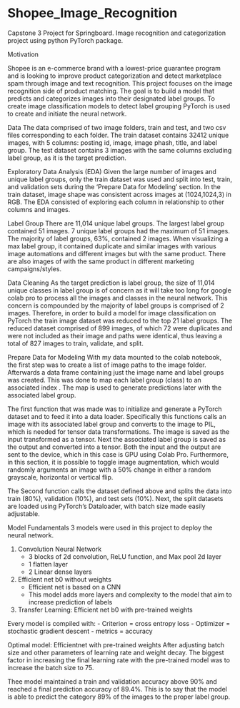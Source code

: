 # Shopee_Image_Recognition
Capstone 3 Project for Springboard. Image recognition and categorization project using python PyTorch package.

Motivation 

Shopee is an e-commerce brand with a lowest-price guarantee program and is looking to improve product categorization and detect marketplace spam through image and text recognition. This project focuses on the image recognition side of product matching. The goal is to build a model that predicts and categorizes images into their designated label groups. To create image classification models to detect label grouping PyTorch is used to create and initiate the neural network. 

Data
The data comprised of two image folders, train and test, and two csv files corresponding to each folder. The train dataset contains 32412 unique images, with 5 columns: posting id, image, image phash, title, and label group. The test dataset contains 3 images with the same columns excluding label group, as it is the target prediction. 

Exploratory Data Analysis (EDA)
Given the large number of images and unique label groups, only the train dataset was used and split into test, train, and validation sets during the ‘Prepare Data for Modeling’ section. 
In the train dataset, image shape was consistent across images at (1024,1024,3) in RGB.
The EDA consisted of exploring each column in relationship to other columns and images. 

Label Group
There are 11,014 unique label groups. The largest label group contained 51 images. 7 unique label groups had the maximum of 51 images. The majority of label groups, 63%, contained 2 images. When visualizing a max label group, it contained duplicate and similar images with various image automations and different images but with the same product. There are also images of with the same product in different marketing campaigns/styles.

Data Cleaning 
As the target prediction is label group, the size of 11,014 unique classes in label group is of concern as it will take too long for google colab pro to process all the images and classes in the neural network. This concern is compounded by the majority of label groups is comprised of 2 images. Therefore, in order to build a model for image classification on PyTorch the train image dataset was reduced to the top 21 label groups. The reduced dataset comprised of 899 images, of which 72 were duplicates and were not included as their image and paths were identical, thus leaving a total of 827 images to train, validate, and split. 

Prepare Data for Modeling 
With my data mounted to the colab notebook, the first step was to create a list of image paths to the image folder. Afterwards a data frame containing just the image name and label groups was created. This was done to map each label group (class) to an associated index . The map is used to generate predictions later with the associated label group. 

The first function that was made was to initialize and generate a PyTorch dataset and to feed it into a data loader. Specifically this functions calls an image with its associated label group and converts to the image to PIL, which is needed for tensor data transformations. The image is saved as the input transformed as a tensor. Next the associated label group is saved as the output and converted into a tensor. Both the input and the output are sent to the device, which in this case is GPU using Colab Pro. Furthermore, in this section, it is possible to toggle image augmentation, which would randomly arguments an image with a 50% change in either a random grayscale, horizontal or vertical flip. 

The Second function calls the dataset defined above and splits the data into train (80%), validation (10%), and test sets (10%). Next, the split datasets are loaded using PyTorch’s Dataloader, with batch size made easily adjustable. 

Model Fundamentals
3 models were used in this project to deploy the neural network. 

1. Convolution Neural Network 
	- 3 blocks of 2d convolution, ReLU function, and Max pool 2d layer
	- 1 flatten layer 
	- 2 Linear dense layers
2. Efficient net b0 without weights 
	- Efficient net is based on a CNN 
	- This model adds more layers and complexity to the model that aim to increase 				prediction of labels
3. Transfer Learning: Efficient net b0 with pre-trained weights

Every model is compiled with:
	-  Criterion =  cross entropy loss
	-  Optimizer = stochastic gradient descent 
	-  metrics = accuracy 
  
  
Optimal model: Efficientnet with pre-trained weights 
After adjusting batch size and other parameters of learning rate and weight decay. The biggest factor in increasing the final learning rate with the pre-trained model was to increase the batch size to 75.

Thee model maintained a train and validation accuracy above 90% and reached a final prediction accuracy of 89.4%. This is to say that the model is able to predict the category 89% of the images to the proper label group. 
